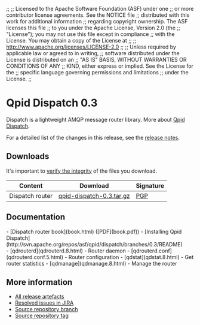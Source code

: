 ;;
;; Licensed to the Apache Software Foundation (ASF) under one
;; or more contributor license agreements.  See the NOTICE file
;; distributed with this work for additional information
;; regarding copyright ownership.  The ASF licenses this file
;; to you under the Apache License, Version 2.0 (the
;; "License"); you may not use this file except in compliance
;; with the License.  You may obtain a copy of the License at
;; 
;;   http://www.apache.org/licenses/LICENSE-2.0
;; 
;; Unless required by applicable law or agreed to in writing,
;; software distributed under the License is distributed on an
;; "AS IS" BASIS, WITHOUT WARRANTIES OR CONDITIONS OF ANY
;; KIND, either express or implied.  See the License for the
;; specific language governing permissions and limitations
;; under the License.
;;

<script type="text/javascript">
  _deferredFunctions.push(function() {
      if ("0.3" === "{{current_dispatch_release}}") {
          _modifyCurrentReleaseLinks();
      }
  });
</script>

# Qpid Dispatch 0.3

Dispatch is a lightweight AMQP message router library. More about
[Qpid Dispatch]({{site_url}}/components/dispatch-router/index.html).

For a detailed list of the changes in this release, see the [release
notes](release-notes.html).

## Downloads

It's important to [verify the
integrity]({{site_url}}/download.html#verify-what-you-download) of the
files you download.

| Content | Download | Signature |
| ------- | -------- | --------- |
| Dispatch router | [qpid-dispatch-0.3.tar.gz](http://archive.apache.org/dist/qpid/dispatch/0.3/qpid-dispatch-0.3.tar.gz) | [PGP](https://archive.apache.org/dist/qpid/dispatch/0.3/qpid-dispatch-0.3.tar.gz.asc) |


## Documentation

<div class="two-column" markdown="1">
<div class="column" markdown="1">
- [Dispatch router book](book.html) ([PDF](book.pdf))
- [Installing Qpid Dispatch](http://svn.apache.org/repos/asf/qpid/dispatch/branches/0.3/README)
</div>
<div class="column" markdown="1">
- [qdrouterd](qdrouterd.8.html) - Router daemon
- [qdrouterd.conf](qdrouterd.conf.5.html) - Router configuration
- [qdstat](qdstat.8.html) - Get router statistics
- [qdmanage](qdmanage.8.html) - Manage the router
</div>
</div>



## More information

 - [All release artefacts](http://archive.apache.org/dist/qpid/dispatch/0.3)
 - [Resolved issues in JIRA](https://issues.apache.org/jira/issues/?jql=project+%3D+DISPATCH+AND+fixVersion+%3D+%270.3%27+ORDER+BY+priority+DESC)
 - [Source repository branch](http://svn.apache.org/repos/asf/qpid/dispatch/branches/0.3)
 - [Source repository tag](http://svn.apache.org/repos/asf/qpid/dispatch/tags/0.3)
